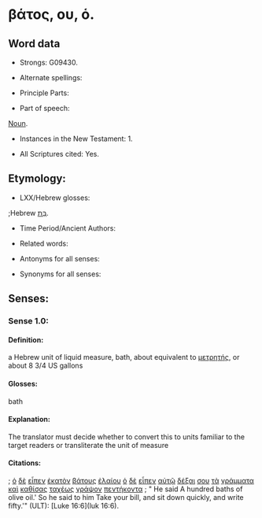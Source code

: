 # βάτος, ου, ὁ.

<!-- Status: S2=NeedsFinalCheck -->
<!-- Lexica used for edits: LN MM BDAG-->

## Word data

* Strongs: G09430.


* Alternate spellings:

* Principle Parts: 

* Part of speech: 

[Noun](http://ugg.readthedocs.io/en/latest/noun.html). 

* Instances in the New Testament: 1.

* All Scriptures cited: Yes.

## Etymology: 

* LXX/Hebrew glosses: 

;Hebrew [בַּת](//en-uhal/H1324).

* Time Period/Ancient Authors: 

* Related words: 

* Antonyms for all senses:

* Synonyms for all senses: 

## Senses:

### Sense  1.0: 

#### Definition: 

a Hebrew unit of liquid measure, bath, about equivalent to [μετρητής](../G33550/01.md), or about 8 3/4 US gallons 

#### Glosses: 

bath

#### Explanation: 

The translator must decide whether to convert this to units familiar to the target readers or transliterate the unit of measure

#### Citations: 

; [ὁ](../G35880/01.md) [δὲ](../G11610/01.md) [εἶπεν](../G30040/01.md) [ἑκατὸν](../G15400/01.md) [βάτους](../G09430/01.md) [ἐλαίου](../G16370/01.md) [ὁ](../G35880/01.md) [δὲ](../G11610/01.md) [εἶπεν](../G30040/01.md) [αὐτῷ](../G08460/01.md) [δέξαι](../G12090/01.md) [σου](../G47710/01.md) [τὰ](../G35880/01.md) [γράμματα](../G11210/01.md) [καὶ](../G25320/01.md) [καθίσας](../G25230/01.md) [ταχέως](../G50300/01.md) [γράψον](../G11250/01.md) [πεντήκοντα](../G40040/01.md)
; " He said A hundred baths of olive oil.' So he said to him Take your bill, and sit down quickly, and write fifty.'" (ULT): 
[Luke 16:6](luk 16:6).
